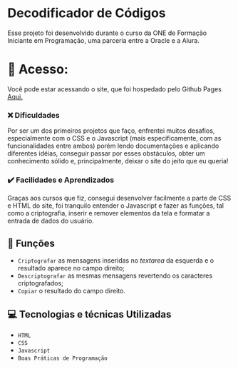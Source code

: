 # Decodificador de Códigos
  Esse projeto foi desenvolvido durante o curso da ONE de Formação Iniciante em Programação, uma parceria entre a Oracle e a Alura.
  
# 📁 Acesso:
  Você pode estar acessando o site, que foi hospedado pelo Github Pages [Aqui.](archerzaum.github.io/projeto-alura)
  
### ❌ Dificuldades
  Por ser um dos primeiros projetos que faço, enfrentei muitos desafios, especialmente com o CSS e o Javascript (mais especificamente, com as funcionalidades entre ambos)
  porém lendo documentações e aplicando diferentes idéias, conseguir passar por esses obstáculos, obter um conhecimento sólido e, principalmente, deixar o site do jeito que eu queria!
  
### ✔️ Facilidades e Aprendizados
  Graças aos cursos que fiz, consegui desenvolver facilmente a parte de CSS e HTML do site, foi tranquilo entender o Javascript e fazer as funções, tal como a criptografia, inserir e remover elementos da tela
  e formatar a entrada de dados do usuário.

## 🔨 Funções

- `Criptografar` as mensagens inseridas no _textarea_ da esquerda e o resultado aparece no campo direito;
- `Descriptografar` as mesmas mensagens revertendo os caracteres criptografados;
- `Copiar` o resultado do campo direito.

## 💻 Tecnologias e técnicas Utilizadas

- `HTML`
- `CSS`
- `Javascript`
- `Boas Práticas de Programação`



  

